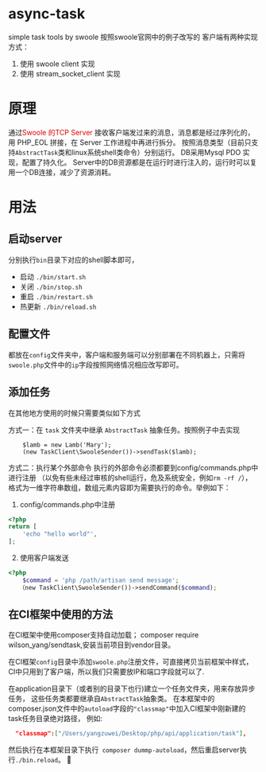 # async-task
simple task tools by swoole
按照swoole官网中的例子改写的
客户端有两种实现方式：
1. 使用 swoole client 实现
2. 使用 stream_socket_client 实现

# 原理
通过<font color="#dd0000">Swoole 的TCP Server </font> 接收客户端发过来的消息，消息都是经过序列化的，用 PHP_EOL 拼接，在 Server 工作进程中再进行拆分。
按照消息类型（目前只支持`AbstractTask`类和linux系统shell类命令）分别运行。
DB采用Mysql PDO 实现，配置了持久化。
Server中的DB资源都是在运行时进行注入的，运行时可以复用一个DB连接，减少了资源消耗。

# 用法

## 启动server

分别执行`bin`目录下对应的shell脚本即可，
- 启动 `./bin/start.sh`
- 关闭 `./bin/stop.sh`
- 重启 `./bin/restart.sh`
- 热更新 `./bin/reload.sh`

## 配置文件
都放在`config`文件夹中，客户端和服务端可以分别部署在不同机器上，只需将`swoole.php`文件中的`ip`字段按照网络情况相应改写即可。

## 添加任务
在其他地方使用的时候只需要类似如下方式

方式一：在 `task` 文件夹中继承 `AbstractTask` 抽象任务。按照例子中去实现
```
    $lamb = new Lamb('Mary');
    (new TaskClient\SwooleSender())->sendTask($lamb);
```

方式二：执行某个外部命令
执行的外部命令必须都要到config/commands.php中进行注册
（以免有些未经过审核的shell运行，危及系统安全，例如`rm -rf /`），
格式为一维字符串数组，数组元素内容即为需要执行的命令。举例如下：

1. config/commands.php中注册
```php
<?php
return [
    'echo "hello world"',
];
```

2. 使用客户端发送

```php
<?php
    $command = 'php /path/artisan send message';
   （new TaskClient\SwooleSender())->sendCommand($command);

```

## 在CI框架中使用的方法
在CI框架中使用composer支持自动加载；
composer require wilson_yang/sendtask,安装当前项目到vendor目录。

在CI框架`config`目录中添加`swoole.php`注册文件，可直接拷贝当前框架中样式，
CI中只用到了客户端，所以我们只需要放IP和端口字段就可以了.

在application目录下（或者别的目录下也行)建立一个任务文件夹，用来存放异步任务，
这些任务类都要继承自`AbstractTask`抽象类。
在本框架中的composer.json文件中的`autoload`字段的`"classmap"`中加入CI框架中刚新建的task任务目录绝对路径，
例如:
```json
  "classmap":["/Users/yangzuwei/Desktop/php/api/application/task"],
```
然后执行在本框架目录下执行` composer dummp-autoload`，然后重启server执行`./bin.reload`。
:dog: